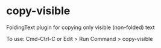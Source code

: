 # copy-visible
FoldingText plugin for copying only visible (non-folded) text

To use: Cmd-Ctrl-C or Edit > Run Command > copy-visible
